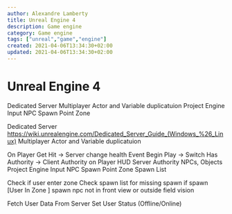 ```yaml
---
author: Alexandre Lamberty
title: Unreal Engine 4 
description: Game engine
category: Game engine
tags: ["unreal","game","engine"]
created: 2021-04-06T13:34:30+02:00
updated: 2021-04-06T13:34:30+02:00
---
```

# Unreal Engine 4

Dedicated Server
Multiplayer
Actor and Variable duplicatuion
Project
Engine
Input
NPC Spawn Point Zone

Dedicated Server
https://wiki.unrealengine.com/Dedicated_Server_Guide_(Windows_%26_Linux)
Multiplayer
Actor and Variable duplicatuion

On Player Get Hit -> Server change health
Event Begin Play -> Switch Has Authority ->
Client Authority on Player HUD
Server Authority NPCs, Objects
Project
Engine
Input
NPC Spawn Point Zone
Spawn List

Check if user enter zone
Check spawn list for missing spawn if spawn
[User In Zone ] spawn npc not in front view or outside field vision

Fetch User Data From Server
Set User Status (Offline/Online)
